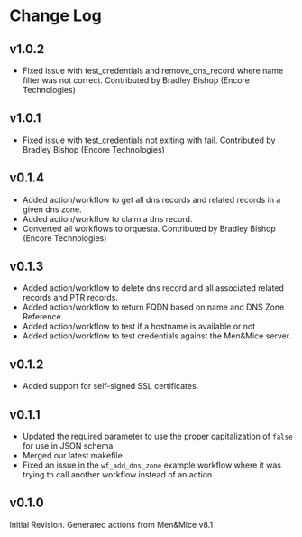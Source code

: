 # Change Log

## v1.0.2

* Fixed issue with test_credentials and remove_dns_record where name filter was not correct.
  Contributed by Bradley Bishop (Encore Technologies)

## v1.0.1

* Fixed issue with test_credentials not exiting with fail.
  Contributed by Bradley Bishop (Encore Technologies)

## v0.1.4

* Added action/workflow to get all dns records and related records in a given dns zone.
* Added action/workflow to claim a dns record.
* Converted all workflows to orquesta.
  Contributed by Bradley Bishop (Encore Technologies)

## v0.1.3

* Added action/workflow to delete dns record and all associated related records and PTR records.
* Added action/workflow to return FQDN based on name and DNS Zone Reference.
* Added action/workflow to test if a hostname is available or not
* Added action/workflow to test credentials against the Men&Mice server.

## v0.1.2

* Added support for self-signed SSL certificates.

## v0.1.1

* Updated the required parameter to use the proper capitalization of `false` for use in JSON schema
* Merged our latest makefile
* Fixed an issue in the `wf_add_dns_zone` example workflow where it was trying to call another workflow instead of an action

## v0.1.0

Initial Revision.
Generated actions from Men&Mice v8.1
